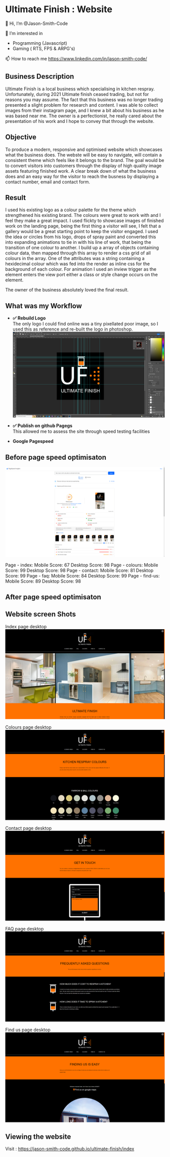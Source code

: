# Ultimate Finish : Website

👋 Hi, I’m @Jason-Smith-Code

👀 I’m interested in

- Programming (Javascript)
- Gaming ( RTS, FPS & ARPG's)

📫 How to reach me
https://www.linkedin.com/in/jason-smith-code/

## Business Description

Ultimate Finish is a local business which specialising in kitchen respray. Unfortunately, during 2021 Ultimate finish ceased trading, but not for reasons you may assume.
The fact that this business was no longer trading presented a slight problem for research and content.
I was able to collect images from their instagram page, and I knew a bit about his business as he was based near me.
The owner is a perfectionist, he really cared about the presentation of his work and I hope to convey that through the website.

## Objective

To produce a modern, responsive and optimised website which showcases what the business does.
The webste will be easy to navigate, will contain a consistent theme which feels like it belongs to the brand.
The goal would be to convert visitors into customers through the display of high quality image assets featuring finished work.
A clear break down of what the business does and an easy way for the visitor to reach the busness by displaying a contact number, email and contact form.

## Result

I used his existing logo as a colour palette for the theme which strengthened his existing brand. The colours were great to work with and I feel they make a great impact.
I used flickty to showcase images of finished work on the landing page, being the first thing a visitor will see, I felt that a gallery would be a great starting point to keep the visitor engaged.
I used the idea or circles from his logo, drops of spray paint and converted this into expanding animations to tie in with his line of work, that being the transition of one colour to another.
I build up a array of objects containing colour data, then mapped through this array to render a css grid of all colours in the array. One of the attributes was a string containing a hexidecimal colour which
was fed into the render as inline css for the background of each colour.
For animation I used an inview trigger as the element enters the view port either a class or style change occurs on the element.

The owner of the business absolutely loved the final result.

## What was my Workflow

- **✅ Rebuild Logo** <br>
  The only logo I could find online was a tiny pixellated poor image, so I used this as reference and re-built the logo in photoshop.
  ![Mobile-Index-Before](./images/screens/logo-photoshop.jpg)

- **✅ Publish on github Pagegs** <br>
  This allowed me to assess the site through speed testing facilities

- **Google Pagespeed** <br>

## Before page speed optimisaton

![Mobile-Index-Before](./images/screens/google-insight-index-mobile-before.jpg)

Page - index: Mobile Score: 67 Desktop Score: 98
Page - colours: Mobile Score: 99 Desktop Score: 98
Page - contact: Mobile Score: 81 Desktop Score: 99
Page - faq: Mobile Score: 84 Desktop Score: 99
Page - find-us: Mobile Score: 89 Desktop Score: 98

## After page speed optimisaton

## Website screen Shots

Index page desktop
![Index](./images/screens/index.jpg)

Colours page desktop
![Colours](./images/screens/colours.jpg)

Contact page desktop
![Contact](./images/screens/contact.jpg)

FAQ page desktop
![Faq](./images/screens/faq.jpg)

Find us page desktop
![Find-us](./images/screens/find-us.jpg)

## Viewing the website

Visit : https://jason-smith-code.github.io/ultimate-finish/index
